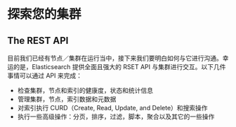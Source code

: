 # 探索您的集群

## The REST API

目前我们已经有节点／集群在运行当中，接下来我们要明白如何与它进行沟通。幸运的是，Elasticsearch 提供全面且强大的 RSET API 与集群进行交互。以下几件事情可以通过 API 来完成：

* 检查集群，节点和索引的健康度，状态和统计信息
* 管理集群，节点，索引数据和元数据
* 对索引执行 CURD（Create, Read, Update, and Delete）和搜索操作
* 执行一些高级操作：分页，排序，过滤，脚本，聚合以及其它的一些操作